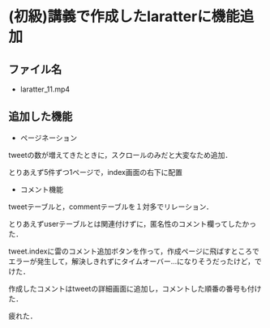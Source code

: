 # (初級)講義で作成したlaratterに機能追加

## ファイル名
* laratter_11.mp4

## 追加した機能
* ページネーション

tweetの数が増えてきたときに，スクロールのみだと大変なため追加．

とりあえず5件ずつ1ページで，index画面の右下に配置

* コメント機能

tweetテーブルと，commentテーブルを１対多でリレーション．

とりあえずuserテーブルとは関連付けずに，匿名性のコメント欄ってしたかった．

tweet.indexに雷のコメント追加ボタンを作って，作成ページに飛ばすところでエラーが発生して，解決しきれずにタイムオーバー...になりそうだったけど，でけた．

作成したコメントはtweetの詳細画面に追加し，コメントした順番の番号も付けた．

疲れた．